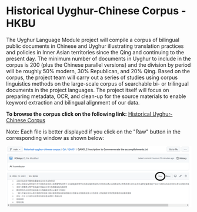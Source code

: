 # Historical Uyghur-Chinese Corpus - HKBU
The Uyghur Language Module project will compile a corpus of bilingual public documents in Chinese and Uyghur illustrating translation practices and policies in Inner Asian territories since the Qing and continuing to the present day. The minimum number of documents in Uyghur to include in the corpus is 200 (plus the Chinese parallel versions) and the division by period will be roughly 50% modern, 30% Republican, and 20% Qing. Based on the corpus, the project team will carry out a series of studies using corpus linguistics methods on the large-scale corpus of searchable bi- or trilingual documents in the project languages.
The project itself will focus on preparing metadata, OCR, and clean-up for the source materials to enable keyword extraction and bilingual alignment of our data.


<b>To browse the corpus click on the following link:</b>
<a href="https://htmlpreview.github.io/?https://github.com/HKBUproject/historical-uyghur-chinese-corpus/blob/main/Metadata_Final_19_10_div_centered.html" target="_blank" rel="noopener noreferrer">Historical Uyghur-Chinese Corpus</a>

Note: Each file is better displayed if you click on the "Raw" button in the corresponding window as shown below:

<img src="/images/Raw_GitHub.png">
